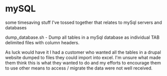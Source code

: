 # mySQL
some timesaving stuff I've tossed together that relates to mySql servers and databases

dump_database.sh  - Dump all tables in a mySql database as individual TAB delimited files with column headers.

As luck would have it I had a customer who wanted all the tables in a drupal website dumped to files they could import into excel.  I'm unsure what made them think this is what they wanted to do and my efforts to encourage them to use other means to access / migrate the data were not well received.  
